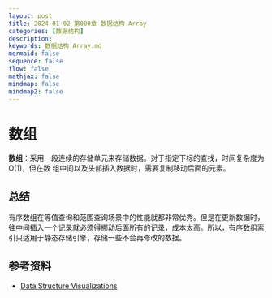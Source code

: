 ```yaml
---
layout: post
title: 2024-01-02-第000章-数据结构 Array
categories: [数据结构]
description: 
keywords: 数据结构 Array.md
mermaid: false
sequence: false
flow: false
mathjax: false
mindmap: false
mindmap2: false
---
```

# 数组

**数组**：采用一段连续的存储单元来存储数据。对于指定下标的查找，时间复杂度为O(1)，但在数 组中间以及头部插入数据时，需要复制移动后面的元素。



## 总结

有序数组在等值查询和范围查询场景中的性能就都非常优秀。但是在更新数据时，往中间插入一个记录就必须得挪动后面所有的记录，成本太高。所以，有序数组索引只适用于静态存储引擎，存储一些不会再修改的数据。



## 参考资料
- [Data Structure Visualizations](https://www.cs.usfca.edu/~galles/visualization/Algorithms.html)